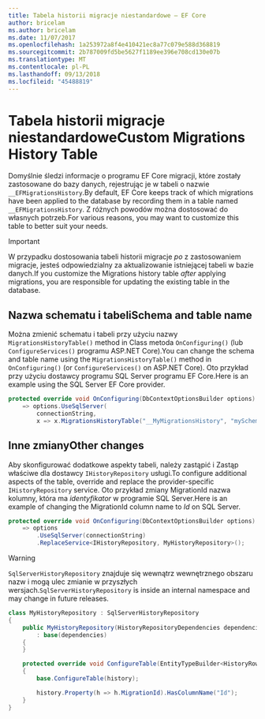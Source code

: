 ```yaml
---
title: Tabela historii migracje niestandardowe — EF Core
author: bricelam
ms.author: bricelam
ms.date: 11/07/2017
ms.openlocfilehash: 1a253972a8f4e410421ec8a77c079e588d368819
ms.sourcegitcommit: 2b787009fd5be5627f1189ee396e708cd130e07b
ms.translationtype: MT
ms.contentlocale: pl-PL
ms.lasthandoff: 09/13/2018
ms.locfileid: "45488819"
---
```

<a name="custom-migrations-history-table"></a><span data-ttu-id="1679b-102">Tabela historii migracje niestandardowe</span><span class="sxs-lookup"><span data-stu-id="1679b-102">Custom Migrations History Table</span></span>
===============================
<span data-ttu-id="1679b-103">Domyślnie śledzi informacje o programu EF Core migracji, które zostały zastosowane do bazy danych, rejestrując je w tabeli o nazwie `__EFMigrationsHistory`.</span><span class="sxs-lookup"><span data-stu-id="1679b-103">By default, EF Core keeps track of which migrations have been applied to the database by recording them in a table named `__EFMigrationsHistory`.</span></span> <span data-ttu-id="1679b-104">Z różnych powodów można dostosować do własnych potrzeb.</span><span class="sxs-lookup"><span data-stu-id="1679b-104">For various reasons, you may want to customize this table to better suit your needs.</span></span>

> [!IMPORTANT]
> <span data-ttu-id="1679b-105">W przypadku dostosowania tabeli historii migracje *po* z zastosowaniem migracje, jesteś odpowiedzialny za aktualizowanie istniejącej tabeli w bazie danych.</span><span class="sxs-lookup"><span data-stu-id="1679b-105">If you customize the Migrations history table *after* applying migrations, you are responsible for updating the existing table in the database.</span></span>

<a name="schema-and-table-name"></a><span data-ttu-id="1679b-106">Nazwa schematu i tabeli</span><span class="sxs-lookup"><span data-stu-id="1679b-106">Schema and table name</span></span>
----------------------
<span data-ttu-id="1679b-107">Można zmienić schematu i tabeli przy użyciu nazwy `MigrationsHistoryTable()` method in Class metoda `OnConfiguring()` (lub `ConfigureServices()` programu ASP.NET Core).</span><span class="sxs-lookup"><span data-stu-id="1679b-107">You can change the schema and table name using the `MigrationsHistoryTable()` method in `OnConfiguring()` (or `ConfigureServices()` on ASP.NET Core).</span></span> <span data-ttu-id="1679b-108">Oto przykład przy użyciu dostawcy programu SQL Server programu EF Core.</span><span class="sxs-lookup"><span data-stu-id="1679b-108">Here is an example using the SQL Server EF Core provider.</span></span>

``` csharp
protected override void OnConfiguring(DbContextOptionsBuilder options)
    => options.UseSqlServer(
        connectionString,
        x => x.MigrationsHistoryTable("__MyMigrationsHistory", "mySchema"));
```

<a name="other-changes"></a><span data-ttu-id="1679b-109">Inne zmiany</span><span class="sxs-lookup"><span data-stu-id="1679b-109">Other changes</span></span>
-------------
<span data-ttu-id="1679b-110">Aby skonfigurować dodatkowe aspekty tabeli, należy zastąpić i Zastąp właściwe dla dostawcy `IHistoryRepository` usługi.</span><span class="sxs-lookup"><span data-stu-id="1679b-110">To configure additional aspects of the table, override and replace the provider-specific `IHistoryRepository` service.</span></span> <span data-ttu-id="1679b-111">Oto przykład zmiany MigrationId nazwa kolumny, która ma *identyfikator* w programie SQL Server.</span><span class="sxs-lookup"><span data-stu-id="1679b-111">Here is an example of changing the MigrationId column name to *Id* on SQL Server.</span></span>

``` csharp
protected override void OnConfiguring(DbContextOptionsBuilder options)
    => options
        .UseSqlServer(connectionString)
        .ReplaceService<IHistoryRepository, MyHistoryRepository>();
```

> [!WARNING]
> <span data-ttu-id="1679b-112">`SqlServerHistoryRepository` znajduje się wewnątrz wewnętrznego obszaru nazw i mogą ulec zmianie w przyszłych wersjach.</span><span class="sxs-lookup"><span data-stu-id="1679b-112">`SqlServerHistoryRepository` is inside an internal namespace and may change in future releases.</span></span>

``` csharp
class MyHistoryRepository : SqlServerHistoryRepository
{
    public MyHistoryRepository(HistoryRepositoryDependencies dependencies)
        : base(dependencies)
    {
    }

    protected override void ConfigureTable(EntityTypeBuilder<HistoryRow> history)
    {
        base.ConfigureTable(history);

        history.Property(h => h.MigrationId).HasColumnName("Id");
    }
}
```
